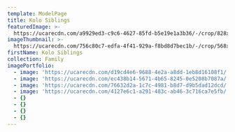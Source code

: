 ```yaml
---
template: ModelPage
title: Kolo Siblings
featuredImage: >-
  https://ucarecdn.com/a9929ed3-c9c6-4627-85fd-b5e19e1a3b36/-/crop/828x546/0,2/-/preview/
imageThumbnail: >-
  https://ucarecdn.com/756c80c7-edfa-4f41-929a-f8bd8d7bec1b/-/crop/568x621/11,0/-/preview/
firstName: Kolo Siblings
collection: Family
imagePortfolio:
  - image: 'https://ucarecdn.com/d19cd4e6-9688-4e2a-a8dd-1eb8d16108f1/'
  - image: 'https://ucarecdn.com/ec438b14-5671-4b65-8245-0e5208b7087a/'
  - image: 'https://ucarecdn.com/76632d2a-1c7c-4981-b8d7-d9b5dad12dcd/'
  - image: 'https://ucarecdn.com/4127e6c1-a291-483c-ab46-3c716ca7e5fb/'
  - {}
  - {}
  - {}
  - {}
---
```


